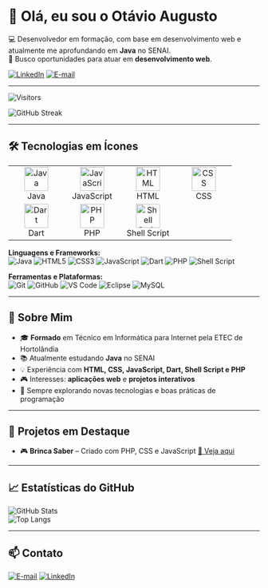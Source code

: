 # 👋 Olá, eu sou o Otávio Augusto

💻 Desenvolvedor em formação, com base em desenvolvimento web e atualmente me aprofundando em **Java** no SENAI.  
🎯 Busco oportunidades para atuar em **desenvolvimento web**.

[![LinkedIn](https://img.shields.io/badge/LinkedIn-blue?logo=linkedin&logoColor=white)](https://linkedin.com/in/otávio-augusto-08580b33a)
[![E-mail](https://img.shields.io/badge/Email-ff5349?logo=gmail&logoColor=white)](mailto:otavioaugusto_2007@outlook.com)

---

<!-- Contador de Visitas -->
![Visitors](https://komarev.com/ghpvc/?username=OtavioValeDev&color=blue)

<!-- Estatísticas -->
![GitHub Streak](https://streak-stats.demolab.com?user=OtavioValeDev&theme=tokyonight&hide_border=true)
<!--![Trophy](https://github-profile-trophy.vercel.app/?username=OtavioValeDev&theme=tokyonight&no-frame=true&margin-w=5)-->

---

## 🛠️ Tecnologias em Ícones

<table>
<tr>
<td align="center" width="96">
<img src="https://cdn.jsdelivr.net/gh/devicons/devicon/icons/java/java-original.svg" width="48" height="48" alt="Java" />
<br>Java
</td>
<td align="center" width="96">
<img src="https://cdn.jsdelivr.net/gh/devicons/devicon/icons/javascript/javascript-original.svg" width="48" height="48" alt="JavaScript" />
<br>JavaScript
</td>
<td align="center" width="96">
<img src="https://cdn.jsdelivr.net/gh/devicons/devicon/icons/html5/html5-original.svg" width="48" height="48" alt="HTML" />
<br>HTML
</td>
<td align="center" width="96">
<img src="https://cdn.jsdelivr.net/gh/devicons/devicon/icons/css3/css3-original.svg" width="48" height="48" alt="CSS" />
<br>CSS
</td>
</tr>
<tr>
<td align="center" width="96">
<img src="https://cdn.jsdelivr.net/gh/devicons/devicon/icons/dart/dart-original.svg" width="48" height="48" alt="Dart" />
<br>Dart
</td>
<td align="center" width="96">
<img src="https://cdn.jsdelivr.net/gh/devicons/devicon/icons/php/php-original.svg" width="48" height="48" alt="PHP" />
<br>PHP
</td>
<td align="center" width="96">
<img src="https://cdn.jsdelivr.net/gh/devicons/devicon/icons/bash/bash-original.svg" width="48" height="48" alt="Shell Script" />
<br>Shell Script
</td>
<td align="center" width="96">
<!-- Espaço vazio para balancear -->
</td>
</tr>
</table>

**Linguagens e Frameworks:**  
![Java](https://img.shields.io/badge/Java-ED8B00?logo=openjdk&logoColor=white)
![HTML5](https://img.shields.io/badge/HTML5-E34F26?logo=html5&logoColor=white)
![CSS3](https://img.shields.io/badge/CSS3-1572B6?logo=css3&logoColor=white)
![JavaScript](https://img.shields.io/badge/JavaScript-F7DF1E?logo=javascript&logoColor=black)
![Dart](https://img.shields.io/badge/Dart-0175C2?logo=dart&logoColor=white)
![PHP](https://img.shields.io/badge/PHP-777BB4?logo=php&logoColor=white)
![Shell Script](https://img.shields.io/badge/Shell_Script-4EAA25?logo=gnu-bash&logoColor=white)

**Ferramentas e Plataformas:**  
![Git](https://img.shields.io/badge/Git-F05032?logo=git&logoColor=white)
![GitHub](https://img.shields.io/badge/GitHub-181717?logo=github&logoColor=white)
![VS Code](https://img.shields.io/badge/VS%20Code-007ACC?logo=visual-studio-code&logoColor=white)
![Eclipse](https://img.shields.io/badge/Eclipse-2C2255?logo=eclipse&logoColor=white)
![MySQL](https://img.shields.io/badge/MySQL-4479A1?logo=mysql&logoColor=white)

---

## 📌 Sobre Mim

- 🎓 **Formado** em Técnico em Informática para Internet pela ETEC de Hortolândia  
- 📚 Atualmente estudando **Java** no SENAI  
- 💡 Experiência com **HTML, CSS, JavaScript, Dart, Shell Script e PHP**  
- 🎮 Interesses: **aplicações web** e **projetos interativos**  
- 🚀 Sempre explorando novas tecnologias e boas práticas de programação

---

## 📂 Projetos em Destaque

- 🎮 **Brinca Saber** – Criado com PHP, CSS e JavaScript [🔗 Veja aqui](https://github.com/OtavioValeDev/Brinca-Saber.git)

---

## 📈 Estatísticas do GitHub

![GitHub Stats](https://github-readme-stats.vercel.app/api?username=OtavioValeDev&show_icons=true&theme=tokyonight)  
![Top Langs](https://github-readme-stats.vercel.app/api/top-langs/?username=OtavioValeDev&layout=compact&theme=tokyonight)

---

## 📫 Contato

[![E-mail](https://img.shields.io/badge/Email-ff5349?logo=gmail&logoColor=white)](mailto:otavioaugusto_2007@outlook.com)
[![LinkedIn](https://img.shields.io/badge/LinkedIn-blue?logo=linkedin&logoColor=white)](https://linkedin.com/in/otávio-augusto-08580b33a)
<!---🌐 Portfólio: [Clique aqui](LINK_DO_SEU_PORTFOLIO)-->
